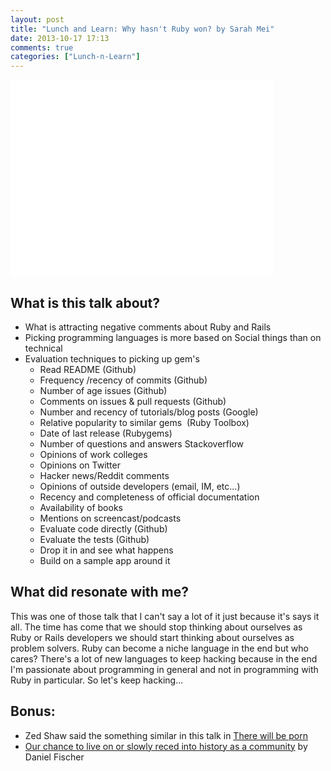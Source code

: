 ```yaml
---
layout: post
title: "Lunch and Learn: Why hasn't Ruby won? by Sarah Mei"
date: 2013-10-17 17:13
comments: true
categories: ["Lunch-n-Learn"]
---
```

<iframe width="420" height="315" src="//www.youtube.com/embed/dE4toi7y1MM"
frameborder="0" allowfullscreen></iframe>

## What is this talk about?
  * What is attracting negative comments about Ruby and Rails 
  * Picking programming languages is more based on Social things than on technical 
  * Evaluation techniques to picking up gem's
    * Read README (Github)
    * Frequency /recency of commits (Github)
    * Number of age issues (Github)
    * Comments on issues & pull requests (Github)
    * Number and recency of tutorials/blog posts (Google)
    * Relative popularity to similar gems  (Ruby Toolbox)
    * Date of last release (Rubygems)
    * Number of questions and answers Stackoverflow
    * Opinions of work colleges 
    * Opinions on Twitter 
    * Hacker news/Reddit comments 
    * Opinions of outside developers (email, IM, etc...)
    * Recency and completeness of official documentation
    * Availability of books
    * Mentions on screencast/podcasts
    * Evaluate code directly (Github)
    * Evaluate the tests (Github)
    * Drop it in and see what happens 
    * Build on a sample app around it

## What did resonate with me?

This was one of those talk that I can't say a lot of it just because it's says
it all. The time has come that we should stop thinking about ourselves as Ruby
or Rails developers we should start thinking about ourselves as problem
solvers. Ruby can become a niche language in the end but who cares? There's
a lot of new languages to keep hacking because in the end I'm passionate about
programming in general and not in programming with Ruby in particular. So let's
keep hacking...

## Bonus:
* Zed Shaw said the something similar in this talk in [There will be porn](http://www.infoq.com/presentations/zed-shaw-final-ruby-conference)
* [Our chance to live on or slowly reced into history as a community](http://dfischer.svbtle.com/our-chance-to-live-on-or-slowly-recede-into-history-as-a-community) by Daniel Fischer

